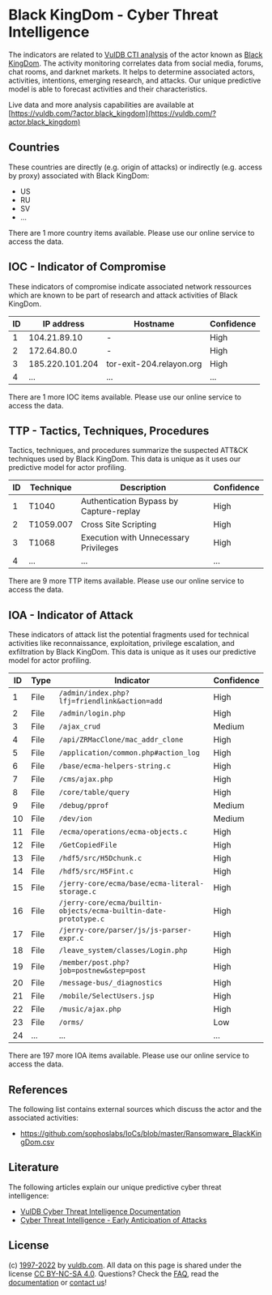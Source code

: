 # Black KingDom - Cyber Threat Intelligence

The indicators are related to [VulDB CTI analysis](https://vuldb.com/?kb.cti) of the actor known as [Black KingDom](https://vuldb.com/?actor.black_kingdom). The activity monitoring correlates data from social media, forums, chat rooms, and darknet markets. It helps to determine associated actors, activities, intentions, emerging research, and attacks. Our unique predictive model is able to forecast activities and their characteristics.

Live data and more analysis capabilities are available at [https://vuldb.com/?actor.black_kingdom](https://vuldb.com/?actor.black_kingdom)

## Countries

These countries are directly (e.g. origin of attacks) or indirectly (e.g. access by proxy) associated with Black KingDom:

* US
* RU
* SV
* ...

There are 1 more country items available. Please use our online service to access the data.

## IOC - Indicator of Compromise

These indicators of compromise indicate associated network ressources which are known to be part of research and attack activities of Black KingDom.

ID | IP address | Hostname | Confidence
-- | ---------- | -------- | ----------
1 | 104.21.89.10 | - | High
2 | 172.64.80.0 | - | High
3 | 185.220.101.204 | tor-exit-204.relayon.org | High
4 | ... | ... | ...

There are 1 more IOC items available. Please use our online service to access the data.

## TTP - Tactics, Techniques, Procedures

Tactics, techniques, and procedures summarize the suspected ATT&CK techniques used by Black KingDom. This data is unique as it uses our predictive model for actor profiling.

ID | Technique | Description | Confidence
-- | --------- | ----------- | ----------
1 | T1040 | Authentication Bypass by Capture-replay | High
2 | T1059.007 | Cross Site Scripting | High
3 | T1068 | Execution with Unnecessary Privileges | High
4 | ... | ... | ...

There are 9 more TTP items available. Please use our online service to access the data.

## IOA - Indicator of Attack

These indicators of attack list the potential fragments used for technical activities like reconnaissance, exploitation, privilege escalation, and exfiltration by Black KingDom. This data is unique as it uses our predictive model for actor profiling.

ID | Type | Indicator | Confidence
-- | ---- | --------- | ----------
1 | File | `/admin/index.php?lfj=friendlink&action=add` | High
2 | File | `/admin/login.php` | High
3 | File | `/ajax_crud` | Medium
4 | File | `/api/ZRMacClone/mac_addr_clone` | High
5 | File | `/application/common.php#action_log` | High
6 | File | `/base/ecma-helpers-string.c` | High
7 | File | `/cms/ajax.php` | High
8 | File | `/core/table/query` | High
9 | File | `/debug/pprof` | Medium
10 | File | `/dev/ion` | Medium
11 | File | `/ecma/operations/ecma-objects.c` | High
12 | File | `/GetCopiedFile` | High
13 | File | `/hdf5/src/H5Dchunk.c` | High
14 | File | `/hdf5/src/H5Fint.c` | High
15 | File | `/jerry-core/ecma/base/ecma-literal-storage.c` | High
16 | File | `/jerry-core/ecma/builtin-objects/ecma-builtin-date-prototype.c` | High
17 | File | `/jerry-core/parser/js/js-parser-expr.c` | High
18 | File | `/leave_system/classes/Login.php` | High
19 | File | `/member/post.php?job=postnew&step=post` | High
20 | File | `/message-bus/_diagnostics` | High
21 | File | `/mobile/SelectUsers.jsp` | High
22 | File | `/music/ajax.php` | High
23 | File | `/orms/` | Low
24 | ... | ... | ...

There are 197 more IOA items available. Please use our online service to access the data.

## References

The following list contains external sources which discuss the actor and the associated activities:

* https://github.com/sophoslabs/IoCs/blob/master/Ransomware_BlackKingDom.csv

## Literature

The following articles explain our unique predictive cyber threat intelligence:

* [VulDB Cyber Threat Intelligence Documentation](https://vuldb.com/?kb.cti)
* [Cyber Threat Intelligence - Early Anticipation of Attacks](https://www.scip.ch/en/?labs.20201022)

## License

(c) [1997-2022](https://vuldb.com/?kb.changelog) by [vuldb.com](https://vuldb.com/?kb.about). All data on this page is shared under the license [CC BY-NC-SA 4.0](https://creativecommons.org/licenses/by-nc-sa/4.0/). Questions? Check the [FAQ](https://vuldb.com/?kb.faq), read the [documentation](https://vuldb.com/?kb) or [contact us](https://vuldb.com/?contact)!
